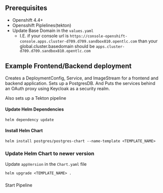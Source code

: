 ## Prerequisites

* Openshift 4.4+
* Opensshift Piplelines(tekton)
* Update Base Domain in the `values.yaml`
  * I.E. if your console url is `https://console-openshift-console.apps.cluster-d709.d709.sandbox810.opentlc.com` than your global.cluster.basedomain should be `apps.cluster-d709.d709.sandbox810.opentlc.com`


## Example Frontend/Backend deployment

Creates a DeploymentConfig, Service, and ImageStream for a frontend and backend application. Sets up a PostgresDB. And Puts the services behind an OAuth proxy using Keycloak as a security realm.

Also sets up a Tekton pipeline

#### Update Helm Dependencies

```
helm dependency update
```

#### Install Helm Chart

```
helm install postgres/postgres-chart --name-template <TEMPLATE_NAME>
```

### Update Helm Chart to newer version

Update `appVersion` in the `Chart.yaml` file

```
helm upgrade <TEMPLATE_NAME> .
```

### 

Start Pipeline 